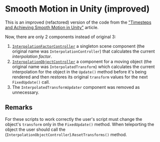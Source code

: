 # Smooth Motion in Unity (improved)

This is an improved (refactored) version of the code from the ["Timesteps and Achieving Smooth Motion in Unity"](https://www.kinematicsoup.com/news/2016/8/9/rrypp5tkubynjwxhxjzd42s3o034o8?utm_source=youtube&utm_type=SMVideo) article.

Now, there are only 2 components instead of original 3:

1. [`InterpolationFactorController`](https://github.com/DevelAx/Smooth-Motion-in-Unity/blob/master/InterpolationFactorController.cs) a singleton scene component (the original name was `InterpolationController`) that calculates the current *interpolation factor*.
2. [`InterpolationObjectController`](https://github.com/DevelAx/Smooth-Motion-in-Unity/blob/master/InterpolationObjectController.cs) a component for a moving object (the original name was `InterpolatedTransform`) which calculates the current interpolation for the object in the `Update()` method before it's being rendered and then restores its original `transform` values for the next `FixedUpdate()` call.
3. The `InterpolatedTransformUpdater` component was removed as unnecessary.

## Remarks
For these scripts to work correctly the user's script must change the object's `transform` only in the `FixedUpdate()` method. When teleporting the object the user should call the (`InterpolationObjectController`).`ResetTransforms()` method.
